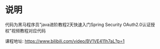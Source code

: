 # 说明
代码为黑马程序员"java进阶教程2天快速入门Spring Security OAuth2.0认证授权"视频教程对应代码

课程地址:  https://www.bilibili.com/video/BV1VE411h7aL?p=1